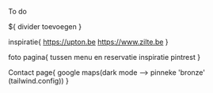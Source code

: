 To do

${
    divider toevoegen
}

inspiratie{
    https://upton.be
    https://www.zilte.be
}

foto pagina{
    tussen menu en reservatie 
    inspiratie pintrest
}

Contact page{
    google maps(dark mode --> pinneke 'bronze' (tailwind.config))
}